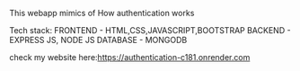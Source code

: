 This webapp mimics of How authentication works

Tech stack: FRONTEND - HTML,CSS,JAVASCRIPT,BOOTSTRAP BACKEND - EXPRESS JS, NODE JS DATABASE - MONGODB

check my website here:https://authentication-c181.onrender.com
